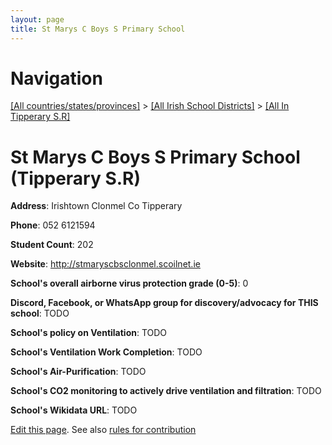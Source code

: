 ```yaml
---
layout: page
title: St Marys C Boys S Primary School
---
```

# Navigation

[[All countries/states/provinces]](../../..) > [[All Irish School Districts]](../..) > [[All In Tipperary S.R]](..)

# St Marys C Boys S Primary School (Tipperary S.R)

**Address**: Irishtown Clonmel Co Tipperary

**Phone**: 052 6121594

**Student Count**: 202

**Website**: <http://stmaryscbsclonmel.scoilnet.ie>

**School's overall airborne virus protection grade (0-5)**: 0

**Discord, Facebook, or WhatsApp group for discovery/advocacy for THIS school**: TODO

**School's policy on Ventilation**: TODO

**School's Ventilation Work Completion**: TODO

**School's Air-Purification**: TODO

**School's CO2 monitoring to actively drive ventilation and filtration**: TODO

**School's Wikidata URL**: TODO


[Edit this page](https://github.com/ventilate-schools/Ireland/edit/main/./Tipperary_S.R/St_Marys_C_Boys_S_Primary_School.md). See also [rules for contribution](../../../contribution-rules/)